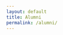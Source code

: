 ```yaml
---
layout: default
title: Alumni
permalink: /alumni/
---
```


<div id="main" hidden>
<h1>Alumni</h1>
<p>If you are an alumnus, please join us by filling <a href="https://docs.google.com/forms/d/e/1FAIpQLSeIr2m-i8fgx0ytzb8AKDZwGUkWuqZeJhiOvrf-bT0FgBF6FQ/viewform?usp=pp_url&entry.637111673=Yes&entry.1721707236=Yes&entry.1517891735=Yes&entry.2058844838=No" target="_blank">this form</a> for networking opportunities.</p>
<!-- Icons -->
<link href="https://cdn.jsdelivr.net/npm/bootstrap-icons@1.5.0/font/bootstrap-icons.css" rel="stylesheet">
    <div class="container">
        <div class="row justify-content-center">
        {% assign sorted = site.data.alumni | sort: 'name'%}
            {% for alumni in sorted %}
                <div class="col-12 col-lg-4 col-xl-3 col-md-6">
                    <li class="card border-0 shadow-lg my-5">
                        <img class="mx-auto w-50 rounded-circle mt-2" src="{{ alumni.img }}" alt="">
                        <div class="card-body">
                            <h5 class="card-title">{{ alumni.name }}</h5>
                            <div class="mb-1 d-flex justify-content-between">
                                <div class="d-inline-block">
                                    {% for iso in alumni.iso %}
                                        <span class="badge bg-secondary rounded-pill">{{ iso }}</span>
                                    {% endfor %}
                                    {% if alumni.tuition == 'Yes' %}
                                        <span class="badge bg-dark rounded-pill">Offers tuition</span>
                                    {% endif %}
                                </div>
                                <div class="d-inline-block">
                                    {% if alumni.linkedin != '' %}
                                        <span>
                                            <a class="text-reset text-decoration-none" href="{{alumni.linkedin}}" rel="noreferrer" target="_blank">
                                                <i class="bi bi-linkedin"></i>
                                            </a>
                                        </span>
                                    {% endif %}
                                    {% if alumni.github != '' %}
                                        <span>
                                            <a class="text-reset text-decoration-none" href="{{alumni.github}}" rel="noreferrer" target="_blank">
                                                <i class="bi bi-github"></i>
                                            </a>
                                        </span>
                                    {% endif %}
                                    {% if alumni.facebook != '' %}
                                        <span>
                                            <a class="text-reset text-decoration-none" href="{{alumni.facebook}}" rel="noreferrer" target="_blank">
                                                <i class="bi bi-facebook"></i>
                                            </a>
                                        </span>
                                    {% endif %}
                                    {% if alumni.discord != '' %}
                                        <span>
                                            <a class="text-reset text-decoration-none" href='javascript:void(0)' onClick="alert('{{alumni.discord}}')">
                                                <i class="bi bi-discord"></i>
                                            </a>
                                        </span>
                                    {% endif %}
                                    {% if alumni.instagram  != ''%}
                                        <span>
                                            <a class="text-reset text-decoration-none" href="{{alumni.instagram}}" rel="noreferrer" target="_blank">
                                                <i class="bi bi-instagram"></i>
                                            </a>
                                        </span>
                                    {% endif %}
                                    {% if alumni.website != '' %}
                                        <span>
                                            <a class="text-reset text-decoration-none" href="{{alumni.website}}" rel="noreferrer" target="_blank">
                                                <i class="bi bi-globe"></i>
                                            </a>
                                        </span>
                                    {% endif %}
                                    {% if alumni.email != '' %}
                                        <span>
                                            <a class="text-reset text-decoration-none" href="mailto:{{alumni.email}}" rel="noreferrer" target="_blank">
                                                <i class="bi bi-envelope-fill"></i>
                                            </a>
                                        </span>
                                    {% endif %}
                                </div>
                            </div>
                            <p class="card-text">
                                {{ alumni.workplace }}
                                <!-- {% if alumni.workplace != '' and alumni.job != ''%} -->
                                -
                                <!-- {% endif %} -->
                                {{ alumni.job}}
                            </p>
                        </div>
                    </li>
                </div>
            {% endfor %}
        </div>
    </div>
    <p class="fst-italic">* national team member, but cannot represent due to special circumstances.</p>
</div>

<script>
    let stuff=`<link id="bootstrap" crossorigin="anonymous" href="https://cdn.jsdelivr.net/npm/bootstrap@5.0.2/dist/css/bootstrap.min.css" integrity="sha384-EVSTQN3/azprG1Anm3QDgpJLIm9Nao0Yz1ztcQTwFspd3yD65VohhpuuCOmLASjC" rel="stylesheet">
    `+document.getElementById('main').innerHTML;
    const root = document.getElementById('main').attachShadow({mode: 'open'});
    root.innerHTML=stuff;
    root.getElementById('bootstrap').onload = function() {
        document.getElementById('main').removeAttribute('hidden');
    }
</script>
